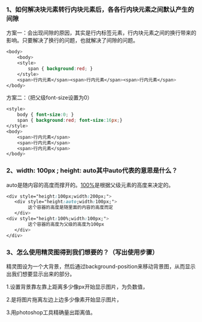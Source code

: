 ### 1、如何解决块元素转行内块元素后，各各行内块元素之间默认产生的间隙

方案一：会出现间隙的原因，其实是行内标签元素，行内块元素之间的换行带来的影响。只要解决了换行的问题，也就解决了间隙的问题。

```css
<body>
	<body>
	<style>
		span { background:red; }
	</style>
	<span>行内元素</span><span>行内元素</span><span>行内元素</span>
</body> 
```

方案二：（把父级font-size设置为0）

```css
<style> 
    body { font-size:0; } 
    span { background:red; font-size:16px;}  
</style>  
<body>  
    <span>行内元素</span>
    <span>行内元素</span>
    <span>行内元素</span>  
</body>  
```



### 2、width: 100px ; height: auto其中auto代表的意思是什么？

auto是随内容的高度而撑开的。[100%](https://www.baidu.com/s?wd=100%&tn=SE_PcZhidaonwhc_ngpagmjz&rsv_dl=gh_pc_zhidao)是根据父级元素的高度来决定的。

```css
<div style="height:100px;width:200px;">
   <div style="height:auto;width:100px;">
        这个容器的高度是随里面的内容的高度而定
   </div>
<div style="height:100%;width:100px;">
        这个容器的高度为父级的高度为100px
   </div>
</div>
```



### 3、怎么使用精灵图得到我们想要的？（写出使用步骤）

精灵图设为一个大背景，然后通过background-position来移动背景图，从而显示出我们想要显示出来的部分。

1.设置背景靠左靠上距离多少像px开始显示图片，为负数值，

2.是将图片拖离左边上边多少像素开始显示图片，

3.用photoshop工具精确量出距离值。